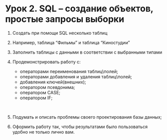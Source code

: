# Урок 2. SQL – создание объектов, простые запросы выборки
1. Создать при помощи SQL несколько таблиц

2. Например, таблица “Фильмы” и таблица “Киностудии”

3. Заполнить таблицы с данными в соответствии с выбранными типами

4. Продемонстрировать работу с: 
    * операторами переименования таблиц\полей;
    * операторами добавления и удаления таблиц\полей;
    * добавления ключей(внешних);
    * оператором псевдонима;
    * оператором CASE;
    * оператором IF;
    
<br/>

5. Подумать и описать проблемы своего проектирования базы данных;

6. Оформить работу так, чтобы результатами было пользоваться удобно не только лично вам.